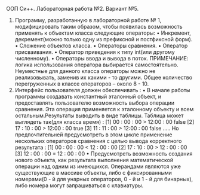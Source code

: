 ООП Си++.
Лабораторная работа №2.
Вариант №5.
1) Программу, разработанную в лабораторной работе № 1, модифицировать таким образом,
чтобы появилась возможность применять к объектам класса следующие операторы:
•	Инкремент, декремент(можно только одну из префиксной и постфиксной форм).
•	Сложение объектов класса.
•	Операторы сравнения.
•	Оператор присваивания.
•	Оператор приведения к типу int(или другому численному).
•	Операторы ввода и вывода в поток.
ПРИМЕЧАНИЕ: логика использования оператора выбирается самостоятельно.
Неуместные для данного класса операторы можно не реализовывать, заменив их какими - то другими.
Общее количество перегруженных в классе операторов – около 8 - 10.
2) Интерфейс пользователя должен обеспечивать :
•	В начале работы программы создавать константный эталонный объект,
и предоставлять пользователю возможность выбора операции сравнения.
Эта операция применяется к эталонному объекту и всем остальным.Результаты выводить в виде таблицы.
Таблица может выглядеть так(для класса время) :
[1] 00 : 00 : 00  >   12:00 : 00    false
[2] 17 : 10 : 00  >   12:00 : 00    true
[3] 11 : 11 : 00  >   12:00 : 00    false		…..
Но предпочтительней предусмотреть в этом цикле применение нескольких операторов сравнения
с целью вывода корректного результата :
[1] 00 : 00 : 00  <   12 : 00 : 00
[2] 17 : 10 : 00  >   12 : 00 : 00
[3] 12 : 00 : 00 = 12 : 00 : 00
•	Предусмотреть возможность создания нового объекта,
как результата выполнения  математической операции над одним из имеющихся.
Операндами являются уже существующие в массиве объекты,
либо с фиксированными номерами(0 - й для унарных операторов, 0 - й и 1 - й для бинарных),
либо номера могут запрашиваться с клавиатуры.
